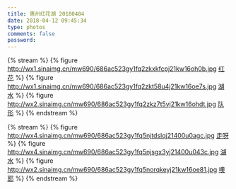```yaml
---
title: 惠州红花湖 20180404
date: 2018-04-12 09:45:34
type: photos
comments: false
password:
---
```



{% stream %}
{% figure 
http://wx1.sinaimg.cn/mw690/686ac523gy1fq2zkxkfcpj21kw16oh0b.jpg
[红花](http://wx1.sinaimg.cn/large/686ac523gy1fq2zkxkfcpj21kw16oh0b.jpg) 
%}
{% figure 
http://wx1.sinaimg.cn/mw690/686ac523gy1fq2zkt58u4j21kw16oe7s.jpg
[湖水](http://wx1.sinaimg.cn/large/686ac523gy1fq2zkt58u4j21kw16oe7s.jpg) 
%}
{% figure 
http://wx2.sinaimg.cn/mw690/686ac523gy1fq2zkz7t5vj21kw16ohdt.jpg
[队形](http://wx4.sinaimg.cn/large/686ac523gy1fq5njtdslqj21400u0agc.jpg) 
%}
{% endstream %}

{% stream %}
{% figure 
http://wx4.sinaimg.cn/mw690/686ac523gy1fq5njtdslqj21400u0agc.jpg
[走呀](http://wx4.sinaimg.cn/large/686ac523gy1fq5njtdslqj21400u0agc.jpg) 
%}
{% figure 
http://wx4.sinaimg.cn/mw690/686ac523gy1fq5njsgx3yj21400u043c.jpg
[湖水](http://wx4.sinaimg.cn/large/686ac523gy1fq5njsgx3yj21400u043c.jpg) 
%}
{% figure 
http://wx2.sinaimg.cn/mw690/686ac523gy1fq5norqkeyj21kw16oe81.jpg
[噢耶](http://wx2.sinaimg.cn/large/686ac523gy1fq5norqkeyj21kw16oe81.jpg) 
%}
{% endstream %}

